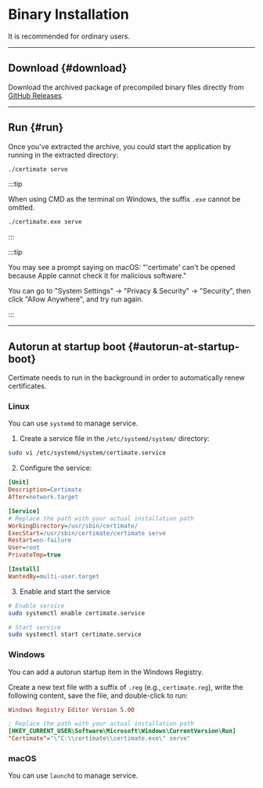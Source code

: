 ﻿# Binary Installation

It is recommended for ordinary users.

---

## Download {#download}

Download the archived package of precompiled binary files directly from [GitHub Releases](https://github.com/usual2970/certimate/releases).

---

## Run {#run}

Once you've extracted the archive, you could start the application by running in the extracted directory:

```bash
./certimate serve
```

:::tip

When using CMD as the terminal on Windows, the suffix `.exe` cannot be omitted.

```bash
./certimate.exe serve
```

:::

:::tip

You may see a prompt saying on macOS: "'certimate' can't be opened because Apple cannot check it for malicious software."

You can go to "System Settings" -> "Privacy & Security" -> "Security", then click "Allow Anywhere", and try run again.

:::

---

## Autorun at startup boot {#autorun-at-startup-boot}

Certimate needs to run in the background in order to automatically renew certificates.

### Linux

You can use `systemd` to manage service.

1. Create a service file in the `/etc/systemd/system/` directory:

```bash
sudo vi /etc/systemd/system/certimate.service
```

2. Configure the service:

```ini showLineNumbers
[Unit]
Description=Certimate
After=network.target

[Service]
# Replace the path with your actual installation path
WorkingDirectory=/usr/sbin/certimate/
ExecStart=/usr/sbin/certimate/certimate serve
Restart=on-failure
User=root
PrivateTmp=true

[Install]
WantedBy=multi-user.target
```

3. Enable and start the service

```bash
# Enable service
sudo systemctl enable certimate.service

# Start service
sudo systemctl start certimate.service
```

### Windows

You can add a autorun startup item in the Windows Registry.

Create a new text file with a suffix of `.reg` (e.g., `certimate.reg`), write the following content, save the file, and double-click to run:

```ini showLineNumbers
Windows Registry Editor Version 5.00

; Replace the path with your actual installation path
[HKEY_CURRENT_USER\Software\Microsoft\Windows\CurrentVersion\Run]
"Certimate"="\"C:\\certimate\\certimate.exe\" serve"
```

### macOS

You can use `launchd` to manage service.
